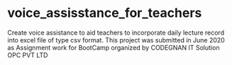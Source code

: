 # voice_assisstance_for_teachers
Create voice assistance to aid teachers to incorporate daily lecture record into excel file of type csv format.
This project was submitted in June 2020 as Assignment work for BootCamp organized by CODEGNAN IT Solution OPC PVT LTD
